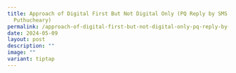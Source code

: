 ```yaml
---
title: Approach of Digital First But Not Digital Only (PQ Reply by SMS Janil
  Puthucheary)
permalink: /approach-of-digital-first-but-not-digital-only-pq-reply-by-sms-janil-puthucheary/
date: 2024-05-09
layout: post
description: ""
image: ""
variant: tiptap
---
```

